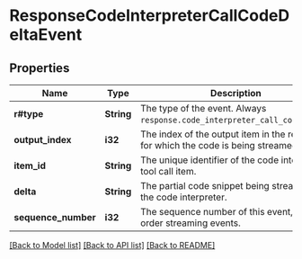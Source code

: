 # ResponseCodeInterpreterCallCodeDeltaEvent

## Properties

Name | Type | Description | Notes
------------ | ------------- | ------------- | -------------
**r#type** | **String** | The type of the event. Always `response.code_interpreter_call_code.delta`. | 
**output_index** | **i32** | The index of the output item in the response for which the code is being streamed. | 
**item_id** | **String** | The unique identifier of the code interpreter tool call item. | 
**delta** | **String** | The partial code snippet being streamed by the code interpreter. | 
**sequence_number** | **i32** | The sequence number of this event, used to order streaming events. | 

[[Back to Model list]](../README.md#documentation-for-models) [[Back to API list]](../README.md#documentation-for-api-endpoints) [[Back to README]](../README.md)


